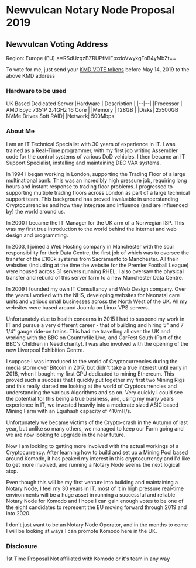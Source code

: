 ﻿# Newvulcan Notary Node Proposal 2019

## Newvulcan Voting Address
Region: Europe (EU)
==RSdUzqzBZRUPfMiEpxdoVwykgFoB4yMbZt==

To vote for me, just send your [KMD VOTE tokens](https://komodoelection.com/2-election-process/vote-token/) before May 14, 2019 to the above KMD address

### Hardware to be used
UK Based Dedicated Server
|Hardware | Description  |
|--|--|
|Processor  | AMD Epyc 7351P 2.4GHz 16 Core |
|Memory  | 128GB |
|Disks| 2x500GB NVMe Drives Soft RAID|
|Network| 500Mbps|

### About Me
I am an IT Technical Specialist with 30 years of experience in IT. I was trained as a Real-Time programmer, with my first job writing Assembler code for the control systems of various DoD vehicles. I then became an IT Support Specialist, installing and maintaining DEC VAX systems.

In 1994 I began working in London, supporting the Trading Floor of a large multinational bank. This was an incredibly high pressure job, requiring long hours and instant response to trading floor problems. I progressed to supporting multiple trading floors across London as part of a large technical support team. This background has proved invaluable in understanding Cryptocurrencies and how they integrate and influence (and are influenced by) the world around us.

In 2000 I became the IT Manager for the UK arm of a Norwegian ISP. This was my first true introduction to the world behind the internet and web design and programming.

In 2003, I joined a Web Hosting company in Manchester with the soul responsibility for their Data Centre, the first job of which was to oversee the transfer of the £100k systems from Sacramento to Manchester. All their websites (Including at the time the website for the Premier Football League) were housed across 31 servers running RHEL. I also oversaw the physical transfer and rebuild of this server farm to a new Manchester Data Centre.

In 2009 I founded my own IT Consultancy and Web Design company. Over the years I worked with the NHS, developing websites for Neonatal care units and various small businesses across the North West of the UK. All my websites were based around Joomla on Linux VPS servers.

Unfortunately due to health concerns in 2015 I had to suspend my work in IT and pursue a very different career - that of building and hiring 5" and 7 1/4" gauge ride-on trains. This had me travelling all over the UK and working with the BBC on Countryfile Live, and CarFest South (Part of the BBC's Children in Need charity). I was also involved with the opening of the new Liverpool Exhibition Centre.

I suppose I was introduced to the world of Cryptocurrencies during the media storm over Bitcoin in 2017, but didn't take a true interest until early in 2018, when I bought my first GPU dedicated to mining Ethereum. This proved such a success that I quickly put together my first two Mining Rigs and this really started me looking at the world of Cryptocurrencies and understanding the various Algorithms and so on. Very quickly I could see the potential for this being a true business, and, using my many years experience in IT, we invested heavily into a moderate sized ASIC based Mining Farm with an Equihash capacity of 410mH/s.

Unfortunately we became victims of the Crypto-crash in the Autumn of last year, but unlike so many others, we managed to keep our Farm going and we are now looking to upgrade in the near future.

Now I am looking to getting more involved with the actual workings of a Cryptocurrency. After learning how to build and set up a Mining Pool based around Komodo, it has peaked my interest in this cryptocurrency and I'd like to get more involved, and running a Notary Node seems the next logical step.

Even though this will be my first venture into building and maintaining a Notary Node, I feel my 30 years in IT, most of it in high pressure real-time environments will be a huge asset in running a successful and reliable Notary Node for Komodo and I hope I can gain enough votes to be one of the eight candidates to represent the EU moving forward through 2019 and into 2020.

I don't just want to be an Notary Node Operator, and in the months to come I will be looking at ways I can promote Komodo here in the UK.

### Disclosure
1st Time Proposal
Not affiliated with Komodo or it's team in any way
